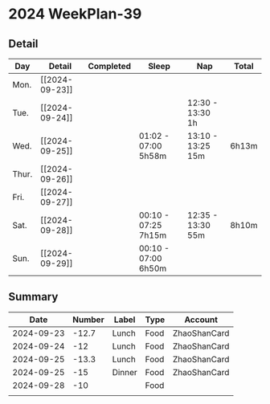 
# 2024 WeekPlan-39

## Detail

| Day   | Detail         | Completed | Sleep               | Nap               | Total |
| ----- | -------------- | --------- | ------------------- | ----------------- | ----- |
| Mon.  | [[2024-09-23]] |           |                     |                   |       |
| Tue.  | [[2024-09-24]] |           |                     | 12:30 - 13:30 1h  |       |
| Wed.  | [[2024-09-25]] |           | 01:02 - 07:00 5h58m | 13:10 - 13:25 15m | 6h13m |
| Thur. | [[2024-09-26]] |           |                     |                   |       |
| Fri.  | [[2024-09-27]] |           |                     |                   |       |
| Sat.  | [[2024-09-28]] |           | 00:10 - 07:25 7h15m | 12:35 - 13:30 55m | 8h10m |
| Sun.  | [[2024-09-29]] |           | 00:10 - 07:00 6h50m |                   |       |

## Summary

| Date       | Number | Label  | Type | Account      |
| ---------- | ------ | ------ | ---- | ------------ |
| 2024-09-23 | -12.7  | Lunch  | Food | ZhaoShanCard |
| 2024-09-24 | -12    | Lunch  | Food | ZhaoShanCard |
| 2024-09-25 | -13.3  | Lunch  | Food | ZhaoShanCard |
| 2024-09-25 | -15    | Dinner | Food | ZhaoShanCard |
| 2024-09-28 | -10    |        | Food |              |
|            |        |        |      |              |
